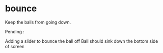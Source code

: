 # bounce
Keep the balls from going down. 


Pending :

Adding a slider to bounce the ball off
Ball should sink down the bottom side of screen
